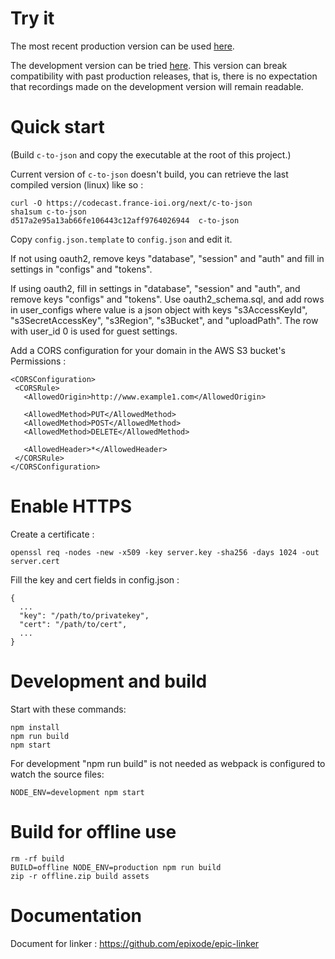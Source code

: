 # Try it

The most recent production version can be used
[here](https://codecast.france-ioi.org/v5/).

The development version can be tried
[here](https://codecast.france-ioi.org/next/).
This version can break compatibility with past production releases, that
is, there is no expectation that recordings made on the development
version will remain readable.

# Quick start

(Build `c-to-json` and copy the executable at the root of this project.)

Current version of `c-to-json` doesn't build, you can retrieve the last compiled version (linux) like so :


    curl -O https://codecast.france-ioi.org/next/c-to-json
    sha1sum c-to-json 
    d517a2e95a13ab66fe106443c12aff9764026944  c-to-json

Copy `config.json.template` to `config.json` and edit it.

If not using oauth2, remove keys "database", "session" and "auth" and
fill in settings in "configs" and "tokens".

If using oauth2, fill in settings in "database", "session" and "auth",
and remove keys "configs" and "tokens".  Use oauth2_schema.sql, and
add rows in user_configs where value is a json object with keys
"s3AccessKeyId", "s3SecretAccessKey", "s3Region", "s3Bucket", and
"uploadPath".  The row with user_id 0 is used for guest settings.

Add a CORS configuration for your domain in the AWS S3 bucket's Permissions :

```
<CORSConfiguration>
 <CORSRule>
   <AllowedOrigin>http://www.example1.com</AllowedOrigin>

   <AllowedMethod>PUT</AllowedMethod>
   <AllowedMethod>POST</AllowedMethod>
   <AllowedMethod>DELETE</AllowedMethod>

   <AllowedHeader>*</AllowedHeader>
 </CORSRule>
</CORSConfiguration>
```

# Enable HTTPS

Create a certificate :
    
    openssl req -nodes -new -x509 -key server.key -sha256 -days 1024 -out server.cert

Fill the key and cert fields in config.json :

    {
      ...
      "key": "/path/to/privatekey",
      "cert": "/path/to/cert",
      ...
    }

# Development and build

Start with these commands:

    npm install
    npm run build
    npm start

For development "npm run build" is not needed as webpack is configured
to watch the source files:

    NODE_ENV=development npm start

# Build for offline use

    rm -rf build
    BUILD=offline NODE_ENV=production npm run build
    zip -r offline.zip build assets

# Documentation

Document for linker : https://github.com/epixode/epic-linker
